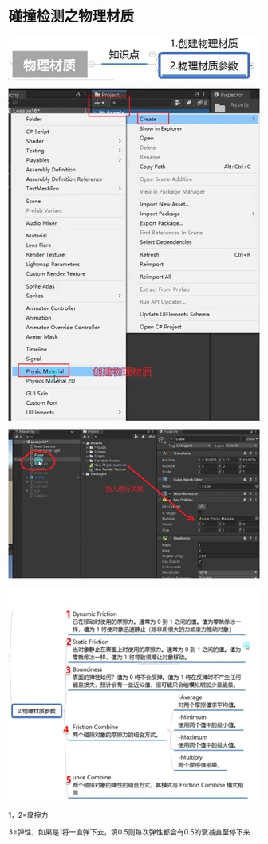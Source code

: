 # 碰撞检测之物理材质

![8c83c0eb15673d619040f88b76d30c37.png](image/8c83c0eb15673d619040f88b76d30c37.png)

![9cbbf3e53af1ff57ff505aac4e51f73d.png](image/9cbbf3e53af1ff57ff505aac4e51f73d.png)

![05f9759b5962fa55cac486674b4badee.png](image/05f9759b5962fa55cac486674b4badee.png)

![9523592eda946757c118d6f519021d7d.png](image/9523592eda946757c118d6f519021d7d.png)

1，2=摩擦力

3=弹性，如果是1将一直弹下去，填0.5则每次弹性都会有0.5的衰减直至停下来
